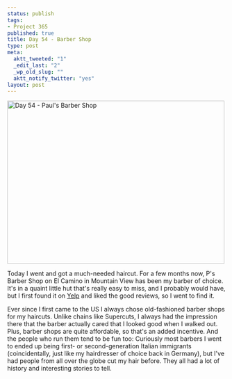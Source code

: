 ```yaml
--- 
status: publish
tags: 
- Project 365
published: true
title: Day 54 - Barber Shop
type: post
meta: 
  aktt_tweeted: "1"
  _edit_last: "2"
  _wp_old_slug: ""
  aktt_notify_twitter: "yes"
layout: post
---
```

<a href="http://www.flickr.com/photos/freeed/5472661987/" title="Day 54 - Paul's Barber Shop by Fred​, on Flickr"><img src="http://farm6.static.flickr.com/5217/5472661987_043820e1e1.jpg" width="500" height="375" alt="Day 54 - Paul's Barber Shop" /></a>

Today I went and got a much-needed haircut. For a few months now, P's Barber Shop on El Camino in Mountain View has been my barber of choice. It's in a quaint little hut that's really easy to miss, and I probably would have, but I first found it on <a href="http://www.yelp.com/biz/ps-barber-shop-mountain-view">Yelp</a> and liked the good reviews, so I went to find it.

Ever since I first came to the US I always chose old-fashioned barber shops for my haircuts. Unlike chains like Supercuts, I always had the impression there that the barber actually cared that I looked good when I walked out. Plus, barber shops are quite affordable, so that's an added incentive. And the people who run them tend to be fun too: Curiously most barbers I went to ended up being first- or second-generation Italian immigrants (coincidentally, just like my hairdresser of choice back in Germany), but I've had people from all over the globe cut my hair before. They all had a lot of history and interesting stories to tell.
